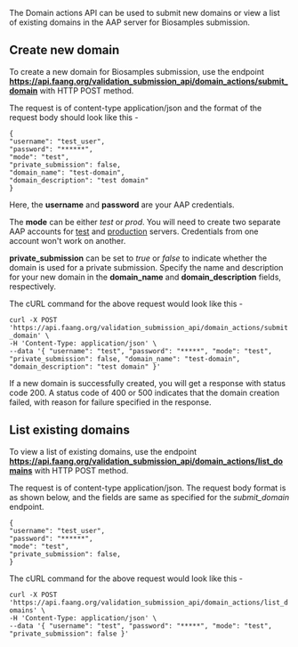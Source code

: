 The Domain actions API can be used to submit new domains or view a list of existing domains in the AAP server for Biosamples submission.

## Create new domain

To create a new domain for Biosamples submission, use the endpoint **https://api.faang.org/validation_submission_api/domain_actions/submit_domain** with HTTP POST method.

The request is of content-type application/json and the format of the request body should look like this -

``
{
`` <br> ``
    "username": "test_user",
`` <br> ``
    "password": "******",
`` <br> ``
    "mode": "test",
`` <br> ``
    "private_submission": false,
`` <br> ``
    "domain_name": "test-domain",
`` <br> ``
    "domain_description": "test domain"
`` <br> ``
}
``

Here, the **username** and **password** are your AAP credentials. 

The **mode** can be either <em>test</em> or <em>prod</em>. You will need to create two 
separate AAP accounts for [test](https://explore.aai.ebi.ac.uk/registerUser) and
[production](https://aai.ebi.ac.uk/registerUser) servers. Credentials from one 
account won't work on another.

**private_submission** can be set to <em>true</em> or <em>false</em> to indicate whether the domain is used for a private submission. Specify the name and description for your new domain in the **domain_name** and **domain_description** fields, respectively.

The cURL command for the above request would look like this -

``
curl -X POST 'https://api.faang.org/validation_submission_api/domain_actions/submit_domain' \
`` <br> ``
-H 'Content-Type: application/json' \
`` <br> ``
--data '{
    "username": "test",
    "password": "*****",
    "mode": "test",
    "private_submission": false,
    "domain_name": "test-domain",
    "domain_description": "test domain"
}'
``

If a new domain is successfully created, you will get a response with status code 200. A status code of 400 or 500 indicates that the domain creation failed, with reason for failure specified in the response.

## List existing domains

To view a list of existing domains, use the endpoint **https://api.faang.org/validation_submission_api/domain_actions/list_domains** with HTTP POST method.

The request is of content-type application/json. The request body format is as shown below, and the fields are same as specified for the <em>submit_domain</em> endpoint. 

``
{
`` <br> ``
    "username": "test_user",
`` <br> ``
    "password": "******",
`` <br> ``
    "mode": "test",
`` <br> ``
    "private_submission": false,
`` <br> ``
}
``

The cURL command for the above request would look like this -

``
curl -X POST 'https://api.faang.org/validation_submission_api/domain_actions/list_domains' \
`` <br> ``
-H 'Content-Type: application/json' \
`` <br> ``
--data '{
    "username": "test",
    "password": "*****",
    "mode": "test",
    "private_submission": false
}'
``






